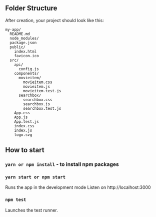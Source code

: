 ## Folder Structure

After creation, your project should look like this:

```
my-app/
  README.md
  node_modules/
  package.json
  public/
    index.html
    favicon.ico
  src/
    api/
      config.js
    components/
      movieitem/
        movieitem.css
        movieitem.js
        movieitem.test.js
      searchbox/
        searchbox.css
        searchbox.js
        searchbox.test.js
    App.css
    App.js
    App.test.js
    index.css
    index.js
    logo.svg
```

## How to start

### `yarn or npm install` - to install npm packages

### `yarn start or npm start`

Runs the app in the development mode
Listen on http://localhost:3000

### `npm test`

Launches the test runner.